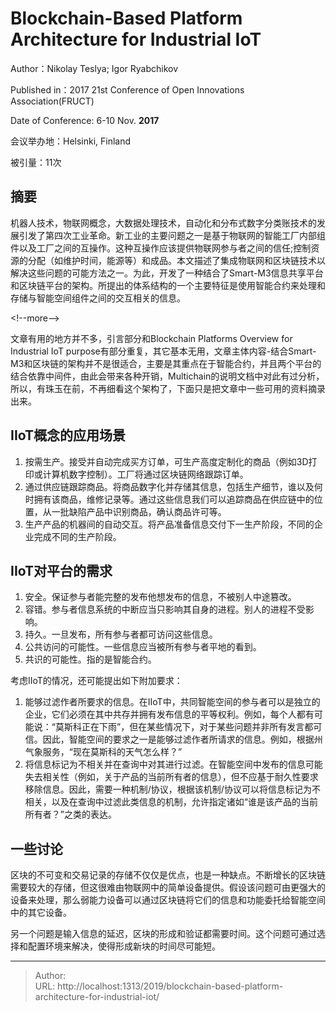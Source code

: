 # Blockchain-Based Platform Architecture for Industrial IoT


Author：Nikolay Teslya; Igor Ryabchikov

Published in：2017 21st Conference of Open Innovations Association(FRUCT)

Date of Conference: 6-10 Nov. **2017**

会议举办地：Helsinki, Finland

被引量：11次

## 摘要

机器人技术，物联网概念，大数据处理技术，自动化和分布式数字分类账技术的发展引发了第四次工业革命。新工业的主要问题之一是基于物联网的智能工厂内部组件以及工厂之间的互操作。这种互操作应该提供物联网参与者之间的信任;控制资源的分配（如维护时间，能源等）和成品。本文描述了集成物联网和区块链技术以解决这些问题的可能方法之一。为此，开发了一种结合了Smart-M3信息共享平台和区块链平台的架构。所提出的体系结构的一个主要特征是使用智能合约来处理和存储与智能空间组件之间的交互相关的信息。

&lt;!--more--&gt;

文章有用的地方并不多，引言部分和Blockchain Platforms Overview for Industrial IoT purpose有部分重复，其它基本无用，文章主体内容-结合Smart-M3和区块链的架构并不是很适合，主要是其重点在于智能合约，并且两个平台的结合依靠中间件，由此会带来各种开销，Multichain的说明文档中对此有过分析，所以，有珠玉在前，不再细看这个架构了，下面只是把文章中一些可用的资料摘录出来。

## IIoT概念的应用场景

1. 按需生产。接受并自动完成买方订单，可生产高度定制化的商品（例如3D打印或计算机数字控制）。工厂将通过区块链网络跟踪订单。
2. 通过供应链跟踪商品。将商品数字化并存储其信息，包括生产细节，谁以及何时拥有该商品，维修记录等。通过这些信息我们可以追踪商品在供应链中的位置，从一批缺陷产品中识别商品，确认商品许可等。
3. 生产产品的机器间的自动交互。将产品准备信息交付下一生产阶段，不同的企业完成不同的生产阶段。

## IIoT对平台的需求

1. 安全。保证参与者能完整的发布他想发布的信息，不被别人中途篡改。
2. 容错。参与者信息系统的中断应当只影响其自身的进程。别人的进程不受影响。
3. 持久。一旦发布，所有参与者都可访问这些信息。
4. 公共访问的可能性。一些信息应当被所有参与者平地的看到。
5. 共识的可能性。指的是智能合约。

考虑IIoT的情况，还可能提出如下附加要求：

1. 能够过滤作者所要求的信息。在IIoT中，共同智能空间的参与者可以是独立的企业，它们必须在其中共存并拥有发布信息的平等权利。例如，每个人都有可能说：“莫斯科正在下雨”，但在某些情况下，对于某些问题并非所有发言都可信。因此，智能空间的要求之一是能够过滤作者所请求的信息。例如，根据州气象服务，“现在莫斯科的天气怎么样？”
2. 将信息标记为不相关并在查询中对其进行过滤。在智能空间中发布的信息可能失去相关性（例如，关于产品的当前所有者的信息），但不应基于耐久性要求移除信息。因此，需要一种机制/协议，根据该机制/协议可以将信息标记为不相关，以及在查询中过滤此类信息的机制，允许指定诸如“谁是该产品的当前所有者？”之类的表达。

## 一些讨论

区块的不可变和交易记录的存储不仅仅是优点，也是一种缺点。不断增长的区块链需要较大的存储，但这很难由物联网中的简单设备提供。假设该问题可由更强大的设备来处理，那么弱能力设备可以通过区块链将它们的信息和功能委托给智能空间中的其它设备。

另一个问题是输入信息的延迟，区块的形成和验证都需要时间。这个问题可通过选择和配置环境来解决，使得形成新块的时间尽可能短。


---

> Author:   
> URL: http://localhost:1313/2019/blockchain-based-platform-architecture-for-industrial-iot/  

